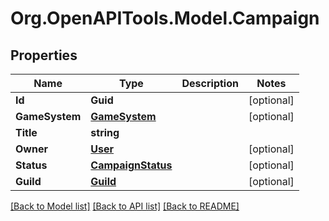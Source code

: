 # Org.OpenAPITools.Model.Campaign
## Properties

Name | Type | Description | Notes
------------ | ------------- | ------------- | -------------
**Id** | **Guid** |  | [optional] 
**GameSystem** | [**GameSystem**](GameSystem.md) |  | [optional] 
**Title** | **string** |  | 
**Owner** | [**User**](User.md) |  | [optional] 
**Status** | [**CampaignStatus**](CampaignStatus.md) |  | [optional] 
**Guild** | [**Guild**](Guild.md) |  | [optional] 

[[Back to Model list]](../README.md#documentation-for-models) [[Back to API list]](../README.md#documentation-for-api-endpoints) [[Back to README]](../README.md)


